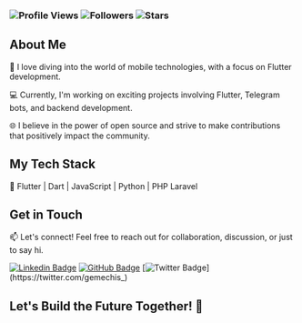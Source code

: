 <h3 align="left">

![Profile Views](https://komarev.com/ghpvc/?username=gemechis-elias&style=plastic&color=brightgreen&label=Profile+Views)
![Followers](https://img.shields.io/github/followers/gemechis-elias.svg?style=social&label=Follow)
![Stars](https://img.shields.io/github/stars/gemechis-elias.svg?color=blue&logo=github)

</h3>

## About Me

🚀 I love diving into the world of mobile technologies, with a focus on Flutter development.

💻 Currently, I'm working on exciting projects involving Flutter, Telegram bots, and backend development.

🌐 I believe in the power of open source and strive to make contributions that positively impact the community.

## My Tech Stack

🔧 Flutter | Dart | JavaScript | Python | PHP Laravel 

## Get in Touch

📫 Let's connect! Feel free to reach out for collaboration, discussion, or just to say hi.

[![Linkedin Badge](https://img.shields.io/badge/-gemechis-blue?style=flat-square&logo=Linkedin&logoColor=white&link=https://www.linkedin.com/in/gemechis-elias/)](https://www.linkedin.com/in/gemechis-elias/)
[![GitHub Badge](https://img.shields.io/badge/-gemechis-181717?style=flat-square&logo=GitHub&logoColor=white&link=https://github.com/gemechis-elias)](https://github.com/gemechis-elias)
[![Twitter Badge](https://img.shields.io/badge/-gemechis_-1DA1F2?style=flat-square&logo=x&logoColor=black&link=https://twitter.com/gemechis_)](https://twitter.com/gemechis_)

## Let's Build the Future Together! 🚀
